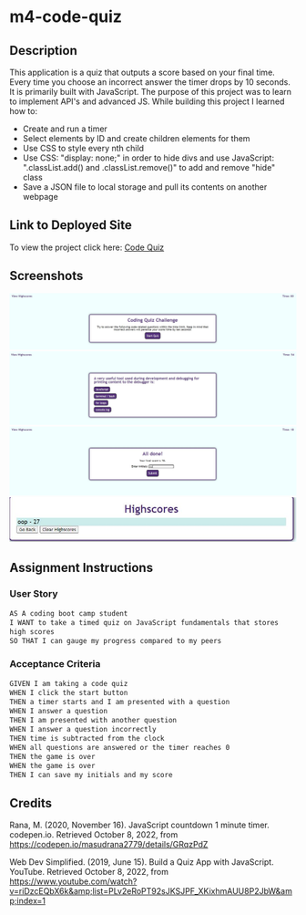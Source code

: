 # m4-code-quiz

## Description

This application is a quiz that outputs a score based on your final time. Every time you choose an incorrect answer the timer drops by 10 seconds. It is primarily built with JavaScript. The purpose of this project was to learn to implement API's and advanced JS.
While building this project I learned how to:

- Create and run a timer
- Select elements by ID and create children elements for them
- Use CSS to style every nth child
- Use CSS: "display: none;" in order to hide divs and use JavaScript: ".classList.add() and .classList.remove()" to add and remove "hide" class
- Save a JSON file to local storage and pull its contents on another webpage

## Link to Deployed Site

To view the project click here: [Code Quiz]()

## Screenshots

![quiz start page](.\assets\images\coding-quiz-start.JPG)
![quiz question page](.\assets\images\coding-quiz-question.JPG)
![quiz results page](.\assets\images\coding-quiz-score.JPG)
![quiz highscores page](.\assets\images\coding-quiz-high-scores.JPG)

## Assignment Instructions

### User Story

```
AS A coding boot camp student
I WANT to take a timed quiz on JavaScript fundamentals that stores high scores
SO THAT I can gauge my progress compared to my peers
```

### Acceptance Criteria

```
GIVEN I am taking a code quiz
WHEN I click the start button
THEN a timer starts and I am presented with a question
WHEN I answer a question
THEN I am presented with another question
WHEN I answer a question incorrectly
THEN time is subtracted from the clock
WHEN all questions are answered or the timer reaches 0
THEN the game is over
WHEN the game is over
THEN I can save my initials and my score
```

## Credits

Rana, M. (2020, November 16). JavaScript countdown 1 minute timer. codepen.io. Retrieved October 8, 2022, from https://codepen.io/masudrana2779/details/GRqzPdZ 

Web Dev Simplified. (2019, June 15). Build a Quiz App with JavaScript. YouTube. Retrieved October 8, 2022, from https://www.youtube.com/watch?v=riDzcEQbX6k&amp;list=PLv2eRoPT92sJKSJPF_XKixhmAUU8P2JbW&amp;index=1 

